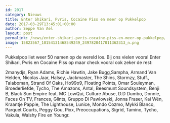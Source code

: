 ```yaml
---
id: 2017
category: Nieuws
title: Enter Shikari, Pvris, Cocaine Piss en meer op Pukkelpop
date: 2017-03-29T13:45:01+00:00
author: Seppe Van Ael
layout: post
permalink: /news/enter-shikari-pvris-cocaine-piss-en-meer-op-pukkelpop/
image: 15823567_10154131468549249_2497820417011362313_n.png
---
```

Pukkelpop liet weer 50 namen op de wereld los. Bij ons vielen vooral Enter Shikari, Pvris en Cocaine Piss op maar check vooral ook zeker de rest:
  
2manydjs, Ryan Adams, Richie Hawtin, Jake Bugg,Sampha, Armand Van Helden, Nicolas Jaar, Halsey, Jackmaster, The Shins, Stormzy, Stuff., Talaboman, Strand Of Oaks, Ho99o9, Floating Points, Omar Souleyman, Broederliefde, Tycho, The Amazons, Antal, Beesmunt Soundsystem, Benji B, Black Sun Empire feat. MC LowQui, Culture Abuse, D.D Dumbo, Donnie, Faces On TV, Frances, Glints, Gruppo Di Pawlowski, Jonna Fraser, Kai Wén, Kraantje Pappie, The Lighthouse, Lunice, Mondo Cozmo, Mykki Blanco, Parquet Courts, Peggy Gou, Pixx, Preoccupations, Sigrid, Tamino, Tycho, Vakula, Walshy Fire en Youngr.
